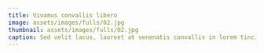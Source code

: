 ```yaml
---
title: Vivamus convallis libero
image: assets/images/fulls/02.jpg
thumbnail: assets/images/fulls/02.jpg
caption: Sed velit lacus, laoreet at venenatis convallis in lorem tincidunt.
---
```

